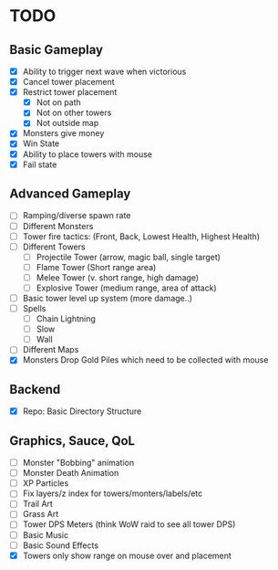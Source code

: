 # TODO

## Basic Gameplay
- [x] Ability to trigger next wave when victorious
- [x] Cancel tower placement
- [x] Restrict tower placement
  - [x] Not on path
  - [x] Not on other towers
  - [x] Not outside map
- [x] Monsters give money
- [x] Win State
- [x] Ability to place towers with mouse
- [x] Fail state

## Advanced Gameplay
- [ ] Ramping/diverse spawn rate
- [ ] Different Monsters
- [ ] Tower fire tactics: (Front, Back, Lowest Health, Highest Health)
- [ ] Different Towers
  - [ ] Projectile Tower (arrow, magic ball, single target)
  - [ ] Flame Tower (Short range area)
  - [ ] Melee Tower (v. short range, high damage)
  - [ ] Explosive Tower (medium range, area of attack)
- [ ] Basic tower level up system (more damage..)
- [ ] Spells
  - [ ] Chain Lightning
  - [ ] Slow
  - [ ] Wall
- [ ] Different Maps
- [x] Monsters Drop Gold Piles which need to be collected with mouse

## Backend
- [x] Repo: Basic Directory Structure

## Graphics, Sauce, QoL
- [ ] Monster "Bobbing" animation
- [ ] Monster Death Animation
- [ ] XP Particles
- [ ] Fix layers/z index for towers/monters/labels/etc
- [ ] Trail Art
- [ ] Grass Art
- [ ] Tower DPS Meters (think WoW raid to see all tower DPS)
- [ ] Basic Music
- [ ] Basic Sound Effects
- [x] Towers only show range on mouse over and placement
